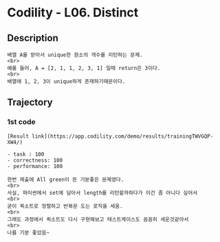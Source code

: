 # Codility - L06. Distinct

## Description
	
	배열 A를 받아서 unique한 원소의 개수를 리턴하는 문제.
	<br>
	예를 들어, A = [2, 1, 1, 2, 3, 1] 일때 return은 3이다.
	<br>
	배열에 1, 2, 3이 unique하게 존재하기때문이다.
	
## Trajectory

### 1st code
    
	[Result link](https://app.codility.com/demo/results/trainingTWVGQP-XW4/)
	
	- task : 100
	- correctness: 100
	- performance: 100
	
	한번 제출에 All green이 뜬 기분좋은 문제였다.
	<br>
	사실, 파이썬에서 set에 담아서 length를 리턴할까하다가 이건 좀 아니다 싶어서
	<br>
	굳이 퀵소트로 정렬하고 반복문 도는 로직을 세움.
	<br>
	그래도 과정에서 퀵소트도 다시 구현해보고 테스트케이스도 꼼꼼히 세운것같아서
	<br>
	나름 기분 좋았음~
